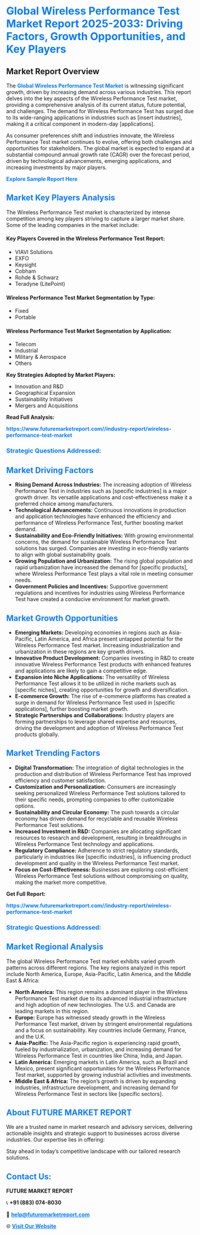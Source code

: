 <h1 style="color: #007BFF;">Global Wireless Performance Test Market Report 2025-2033: Driving Factors, Growth Opportunities, and Key Players</h1>

<section id="overview">
<h2>Market Report Overview</h2>
<p>The <a href="https://www.futuremarketreport.com//industry-report/wireless-performance-test-market" style="color: #007BFF; text-decoration: none;"><strong>Global Wireless Performance Test Market</strong></a> is witnessing significant growth, driven by increasing demand across various industries. This report delves into the key aspects of the Wireless Performance Test market, providing a comprehensive analysis of its current status, future potential, and challenges. The demand for Wireless Performance Test has surged due to its wide-ranging applications in industries such as [insert industries], making it a critical component in modern-day [applications].</p>
<p>As consumer preferences shift and industries innovate, the Wireless Performance Test market continues to evolve, offering both challenges and opportunities for stakeholders. The global market is expected to expand at a substantial compound annual growth rate (CAGR) over the forecast period, driven by technological advancements, emerging applications, and increasing investments by major players.</p>
</section>

<section id="overview">
<p><a href="https://www.futuremarketreport.com//request-sample/reportId=49651" style="color: #007BFF; text-decoration: none;"><strong>Explore Sample Report Here</strong></a></p>
</section>

<section id="key-players">
<h2 style="color: #007BFF;">Market Key Players Analysis</h2>
<p>The Wireless Performance Test market is characterized by intense competition among key players striving to capture a larger market share. Some of the leading companies in the market include:</p>
<h4>Key Players Covered in the Wireless Performance Test Report:</h4>
<ul><li>VIAVI Solutions</li><li>EXFO</li><li>Keysight</li><li>Cobham</li><li>Rohde &amp; Schwarz</li><li>Teradyne (LitePoint)</li></ul>
<h4>Wireless Performance Test Market Segmentation by Type:</h4>
<ul><li>Fixed</li><li>Portable</li></ul>

<h4>Wireless Performance Test Market Segmentation by Application:</h4>
<ul><li>Telecom</li><li>Industrial</li><li>Military &amp; Aerospace</li><li>Others</li></ul>
<p><strong>Key Strategies Adopted by Market Players:</strong></p>
<ul>
<li>Innovation and R&D</li>
<li>Geographical Expansion</li>
<li>Sustainability Initiatives</li>
<li>Mergers and Acquisitions</li>
</ul>
</section>

<section>
<p><strong>Read Full Analysis: </strong></p><a href="https://www.futuremarketreport.com//industry-report/wireless-performance-test-market" style="color: #007BFF; text-decoration: none;"><strong>https://www.futuremarketreport.com//industry-report/wireless-performance-test-market</strong></a>
<h3 style="color: #007BFF;">Strategic Questions Addressed:</h3>
</section>

<section id="driving-factors">
<h2 style="color: #007BFF;">Market Driving Factors</h2>
<ul>
<li><strong>Rising Demand Across Industries:</strong> The increasing adoption of Wireless Performance Test in industries such as [specific industries] is a major growth driver. Its versatile applications and cost-effectiveness make it a preferred choice among manufacturers.</li>
<li><strong>Technological Advancements:</strong> Continuous innovations in production and application technologies have enhanced the efficiency and performance of Wireless Performance Test, further boosting market demand.</li>
<li><strong>Sustainability and Eco-Friendly Initiatives:</strong> With growing environmental concerns, the demand for sustainable Wireless Performance Test solutions has surged. Companies are investing in eco-friendly variants to align with global sustainability goals.</li>
<li><strong>Growing Population and Urbanization:</strong> The rising global population and rapid urbanization have increased the demand for [specific products], where Wireless Performance Test plays a vital role in meeting consumer needs.</li>
<li><strong>Government Policies and Incentives:</strong> Supportive government regulations and incentives for industries using Wireless Performance Test have created a conducive environment for market growth.</li>
</ul>
</section>

<section id="growth-opportunities">
<h2 style="color: #007BFF;">Market Growth Opportunities</h2>
<ul>
<li><strong>Emerging Markets:</strong> Developing economies in regions such as Asia-Pacific, Latin America, and Africa present untapped potential for the Wireless Performance Test market. Increasing industrialization and urbanization in these regions are key growth drivers.</li>
<li><strong>Innovative Product Development:</strong> Companies investing in R&D to create innovative Wireless Performance Test products with enhanced features and applications are likely to gain a competitive edge.</li>
<li><strong>Expansion into Niche Applications:</strong> The versatility of Wireless Performance Test allows it to be utilized in niche markets such as [specific niches], creating opportunities for growth and diversification.</li>
<li><strong>E-commerce Growth:</strong> The rise of e-commerce platforms has created a surge in demand for Wireless Performance Test used in [specific applications], further boosting market growth.</li>
<li><strong>Strategic Partnerships and Collaborations:</strong> Industry players are forming partnerships to leverage shared expertise and resources, driving the development and adoption of Wireless Performance Test products globally.</li>
</ul>
</section>

<section id="trending-factors">
<h2 style="color: #007BFF;">Market Trending Factors</h2>
<ul>
<li><strong>Digital Transformation:</strong> The integration of digital technologies in the production and distribution of Wireless Performance Test has improved efficiency and customer satisfaction.</li>
<li><strong>Customization and Personalization:</strong> Consumers are increasingly seeking personalized Wireless Performance Test solutions tailored to their specific needs, prompting companies to offer customizable options.</li>
<li><strong>Sustainability and Circular Economy:</strong> The push towards a circular economy has driven demand for recyclable and reusable Wireless Performance Test solutions.</li>
<li><strong>Increased Investment in R&D:</strong> Companies are allocating significant resources to research and development, resulting in breakthroughs in Wireless Performance Test technology and applications.</li>
<li><strong>Regulatory Compliance:</strong> Adherence to strict regulatory standards, particularly in industries like [specific industries], is influencing product development and quality in the Wireless Performance Test market.</li>
<li><strong>Focus on Cost-Effectiveness:</strong> Businesses are exploring cost-efficient Wireless Performance Test solutions without compromising on quality, making the market more competitive.</li>
</ul>
</section>

<section>
<p><strong>Get Full Report: </strong></p><a href="https://www.futuremarketreport.com//industry-report/wireless-performance-test-market" style="color: #007BFF; text-decoration: none;"><strong>https://www.futuremarketreport.com//industry-report/wireless-performance-test-market</strong></a>
<h3 style="color: #007BFF;">Strategic Questions Addressed:</h3>
</section>


<section id="regional-analysis">
<h2 style="color: #007BFF;">Market Regional Analysis</h2>
<p>The global Wireless Performance Test market exhibits varied growth patterns across different regions. The key regions analyzed in this report include North America, Europe, Asia-Pacific, Latin America, and the Middle East & Africa:</p>
<ul>
<li><strong>North America:</strong> This region remains a dominant player in the Wireless Performance Test market due to its advanced industrial infrastructure and high adoption of new technologies. The U.S. and Canada are leading markets in this region.</li>
<li><strong>Europe:</strong> Europe has witnessed steady growth in the Wireless Performance Test market, driven by stringent environmental regulations and a focus on sustainability. Key countries include Germany, France, and the U.K.</li>
<li><strong>Asia-Pacific:</strong> The Asia-Pacific region is experiencing rapid growth, fueled by industrialization, urbanization, and increasing demand for Wireless Performance Test in countries like China, India, and Japan.</li>
<li><strong>Latin America:</strong> Emerging markets in Latin America, such as Brazil and Mexico, present significant opportunities for the Wireless Performance Test market, supported by growing industrial activities and investments.</li>
<li><strong>Middle East & Africa:</strong> The region’s growth is driven by expanding industries, infrastructure development, and increasing demand for Wireless Performance Test in sectors like [specific sectors].</li>
</ul>
</section>

<footer>
<h2 style="color: #007BFF;">About FUTURE MARKET REPORT</h2>
<p>We are a trusted name in market research and advisory services, delivering actionable insights and strategic support to businesses across diverse industries. Our expertise lies in offering:</p>

<p>Stay ahead in today’s competitive landscape with our tailored research solutions.</p>

<h2 style="color: #007BFF;">Contact Us:</h2>
<p><strong>FUTURE MARKET REPORT</strong></p>
<p>📞 <strong>+91 (883) 074-8030</strong></p>
<p>📧 <strong><a href="mailto:help@futuremarketreport.com" style="color: #007BFF;">help@futuremarketreport.com</a></strong></p>
<p>🌐 <strong><a href="https://www.futuremarketreport.com/" style="color: #007BFF;">Visit Our Website</a></strong></p>
</footer>